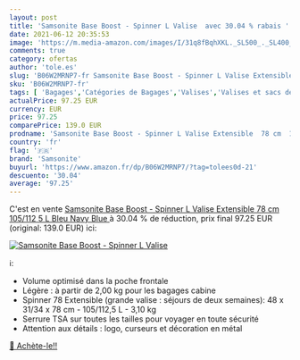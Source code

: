 ```yaml
---
layout: post
title: 'Samsonite Base Boost - Spinner L Valise  avec 30.04 % rabais '
date: 2021-06-12 20:35:53
image: 'https://m.media-amazon.com/images/I/31q8fBqhXKL._SL500_._SL400_.jpg'
comments: true
category: ofertas
author: 'tole.es'
slug: 'B06W2MRNP7-fr Samsonite Base Boost - Spinner L Valise Extensible 78 cm...'
sku: 'B06W2MRNP7-fr'
tags: [ 'Bagages','Catégories de Bagages','Valises','Valises et sacs de voyage','samsonite', ]
actualPrice: 97.25 EUR
currency: EUR
price: 97.25
comparePrice: 139.0 EUR
prodname: 'Samsonite Base Boost - Spinner L Valise Extensible  78 cm  105/112 5 L  Bleu  Navy Blue '
country: 'fr'
flag: '🇫🇷'
brand: 'Samsonite'
buyurl: 'https://www.amazon.fr/dp/B06W2MRNP7/?tag=tolees0d-21'
descuento: '30.04'
average: '97.25'
---
```


C'est en vente [Samsonite Base Boost - Spinner L Valise Extensible  78 cm  105/112 5 L  Bleu  Navy Blue ](https://www.amazon.fr/dp/B06W2MRNP7/?tag=tolees0d-21)  à  30.04 % de réduction, prix final  97.25 EUR (original: 139.0 EUR) ici:

[![Samsonite Base Boost - Spinner L Valise ](https://m.media-amazon.com/images/I/31q8fBqhXKL._SL500_._SL400_.jpg)](https://www.amazon.fr/dp/B06W2MRNP7/?tag=tolees0d-21)

ℹ️:

- Volume optimisé dans la poche frontale
- Légère : à partir de 2,00 kg pour les bagages cabine
- Spinner 78 Extensible (grande valise : séjours de deux semaines): 48 x 31/34 x 78 cm - 105/112,5 L - 3,10 kg
- Serrure TSA sur toutes les tailles pour voyager en toute sécurité
- Attention aux détails : logo, curseurs et décoration en métal

[🛒 Achète-le!!](https://www.amazon.fr/dp/B06W2MRNP7/?tag=tolees0d-21)
